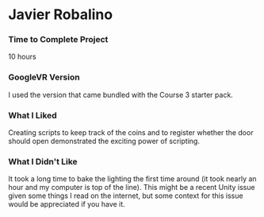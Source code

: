 # Javier Robalino
### Time to Complete Project
10 hours

### GoogleVR Version
I used the version that came bundled with the Course 3 starter pack.

### What I Liked
Creating scripts to keep track of the coins and to register whether the door should open demonstrated the exciting power of scripting.
### What I Didn't Like
It took a long time to bake the lighting the first time around (it took nearly an hour and my computer is top of the line). This might be a recent Unity issue given some things I read on the internet, but some context for this issue would be appreciated if you have it.
